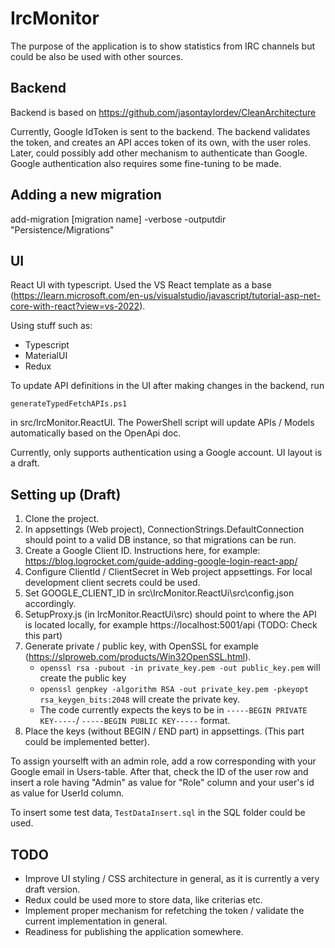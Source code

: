 # IrcMonitor

The purpose of the application is to show statistics from IRC channels but could be also be used with other sources. 

## Backend

Backend is based on https://github.com/jasontaylordev/CleanArchitecture

Currently, Google IdToken is sent to the backend. The backend validates the token, and creates an API acces token of its own, with the user roles. Later, could possibly add other mechanism to authenticate than Google. Google authentication also requires some fine-tuning to be made.

## Adding a new migration

add-migration [migration name] -verbose -outputdir "Persistence/Migrations"

## UI

React UI with typescript. Used the VS React template as a base (https://learn.microsoft.com/en-us/visualstudio/javascript/tutorial-asp-net-core-with-react?view=vs-2022).

Using stuff such as:

- Typescript
- MaterialUI
- Redux

To update API definitions in the UI after making changes in the backend, run

``generateTypedFetchAPIs.ps1``

in src/IrcMonitor.ReactUI. The PowerShell script will update APIs / Models automatically based on the OpenApi doc.



Currently, only supports authentication using a Google account. UI layout is a draft.

## Setting up (Draft)

1. Clone the project. 
2. In appsettings (Web project), ConnectionStrings.DefaultConnection should point to a valid DB instance, so that migrations can be run.
3. Create a Google Client ID. Instructions here, for example: https://blog.logrocket.com/guide-adding-google-login-react-app/
4. Configure ClientId / ClientSecret in Web project appsettings. For local development client secrets could be used.
5. Set GOOGLE_CLIENT_ID in src\IrcMonitor.ReactUi\src\config.json accordingly.
6. SetupProxy.js (in IrcMonitor.ReactUi\src) should point to where the API is located locally, for example https://localhost:5001/api (TODO: Check this part)
7. Generate private / public key, with OpenSSL for example (https://slproweb.com/products/Win32OpenSSL.html).
    - ``openssl rsa -pubout -in private_key.pem -out public_key.pem`` will create the public key
    - ``openssl genpkey -algorithm RSA -out private_key.pem -pkeyopt rsa_keygen_bits:2048`` will create the private key.
    - The code currently expects the  keys to be in ```-----BEGIN PRIVATE KEY-----```/ ```-----BEGIN PUBLIC KEY-----``` format.
8. Place the keys (without BEGIN / END part) in appsettings. (This part could be implemented better).

To assign yourselft with an admin role, add a row corresponding with your Google email in Users-table. After that, check the ID of the user row and insert a role having "Admin" as value for "Role" column and your user's id as value for UserId column.

To insert some test data, ``TestDataInsert.sql`` in the SQL folder could be used.

## TODO
- Improve UI styling / CSS architecture in general, as it is currently a very draft version.
- Redux could be used more to store data, like criterias etc.
- Implement proper mechanism for refetching the token / validate the current implementation in general.
- Readiness for publishing the application somewhere.


